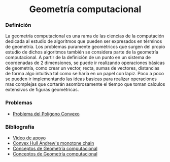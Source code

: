 <h1 align="center"> Geometría computacional </h1>

### Definición
La geometría computacional es una rama de las ciencias de la computación dedicada al estudio de algoritmos que pueden ser expresados en términos de geometría.
Los problemas puramente geométricos que surgen del propio estudio de dichos algoritmos también se considera parte de la geometría
computacional.
A partir de la definición de un punto en un sistema de coordenadas de 2 dimensiones, se puede ir realizando operaciones básicas de geometría, como crear un vector, recta, sumas 
de vectores, distancias de forma algo intuitiva tal como se haría en un papel con lapiz. Poco a poco se pueden ir implementando las ideas basicas para realizar operaciones 
mas complejas que cortarán asombrosamente el tiempo que toman calculos extensivos de figuras geométricas.

### Problemas
* [Problema del Polígono Convexo](https://github.com/juanclawav/Algoritmica-UPB/blob/main/Algoritmica%202/Geometria%20Computacional/Poligonos/Poly.cpp)

### Bibliografía
* [Video de apoyo](https://www.youtube.com/watch?v=fTqPVjy0rzU)
* [Convex Hull Andrew's monotone chain](https://www.youtube.com/watch?v=dw120YcIav8)
* [Conceptos de Geometría computacional](https://es.wikipedia.org/wiki/Geometr%C3%ADa_computacional#:~:text=%E2%80%8B%E2%80%8B,gr%C3%A1ficos%20por%20ordenador%20o%20CAD.)
* [Conceptos de Geometría computacional](https://www.gaussianos.com/una-interesante-introduccion-a-la-geometria-computacional/)
